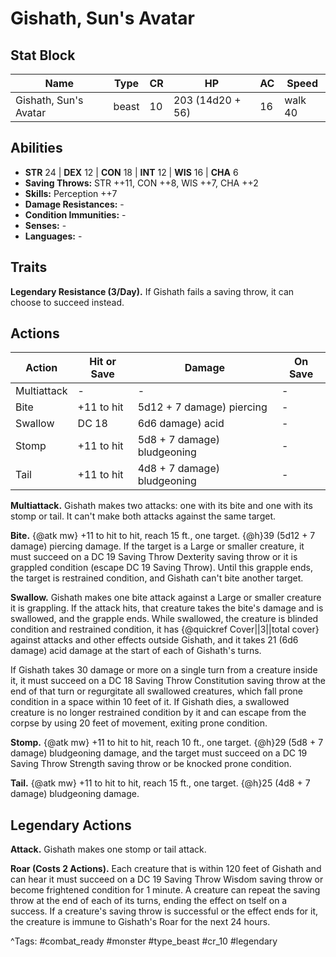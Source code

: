 # Gishath, Sun's Avatar

## Stat Block

| Name | Type | CR | HP | AC | Speed |
|------|------|----|----|----|-------|
| Gishath, Sun's Avatar | beast | 10 | 203 (14d20 + 56) | 16 | walk 40 |

## Abilities

- **STR** 24 | **DEX** 12 | **CON** 18 | **INT** 12 | **WIS** 16 | **CHA** 6
- **Saving Throws:** STR ++11, CON ++8, WIS ++7, CHA ++2  
- **Skills:** Perception ++7  
- **Damage Resistances:** -  
- **Condition Immunities:** -  
- **Senses:** -  
- **Languages:** -

## Traits

**Legendary Resistance (3/Day).** If Gishath fails a saving throw, it can choose to succeed instead.


## Actions

| Action | Hit or Save | Damage | On Save |
|--------|--------------|--------|----------|
| Multiattack | - | - | - |
| Bite | +11 to hit | 5d12 + 7 damage) piercing | - |
| Swallow | DC 18 | 6d6 damage) acid | - |
| Stomp | +11 to hit | 5d8 + 7 damage) bludgeoning | - |
| Tail | +11 to hit | 4d8 + 7 damage) bludgeoning | - |

**Multiattack.** Gishath makes two attacks: one with its bite and one with its stomp or tail. It can't make both attacks against the same target.

**Bite.** {@atk mw} +11 to hit to hit, reach 15 ft., one target. {@h}39 (5d12 + 7 damage) piercing damage. If the target is a Large or smaller creature, it must succeed on a DC 19 Saving Throw Dexterity saving throw or it is grappled condition (escape DC 19 Saving Throw). Until this grapple ends, the target is restrained condition, and Gishath can't bite another target.

**Swallow.** Gishath makes one bite attack against a Large or smaller creature it is grappling. If the attack hits, that creature takes the bite's damage and is swallowed, and the grapple ends. While swallowed, the creature is blinded condition and restrained condition, it has {@quickref Cover||3||total cover} against attacks and other effects outside Gishath, and it takes 21 (6d6 damage) acid damage at the start of each of Gishath's turns.

If Gishath takes 30 damage or more on a single turn from a creature inside it, it must succeed on a DC 18 Saving Throw Constitution saving throw at the end of that turn or regurgitate all swallowed creatures, which fall prone condition in a space within 10 feet of it. If Gishath dies, a swallowed creature is no longer restrained condition by it and can escape from the corpse by using 20 feet of movement, exiting prone condition.

**Stomp.** {@atk mw} +11 to hit to hit, reach 10 ft., one target. {@h}29 (5d8 + 7 damage) bludgeoning damage, and the target must succeed on a DC 19 Saving Throw Strength saving throw or be knocked prone condition.

**Tail.** {@atk mw} +11 to hit to hit, reach 15 ft., one target. {@h}25 (4d8 + 7 damage) bludgeoning damage.

## Legendary Actions

**Attack.** Gishath makes one stomp or tail attack.

**Roar (Costs 2 Actions).** Each creature that is within 120 feet of Gishath and can hear it must succeed on a DC 19 Saving Throw Wisdom saving throw or become frightened condition for 1 minute. A creature can repeat the saving throw at the end of each of its turns, ending the effect on tself on a success. If a creature's saving throw is successful or the effect ends for it, the creature is immune to Gishath's Roar for the next 24 hours.



^Tags: #combat_ready #monster #type_beast #cr_10 #legendary